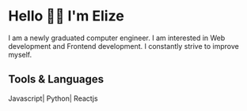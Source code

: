# Hello 👋🏻 I'm Elize

I am a newly graduated computer engineer. I am interested in Web development and Frontend development. I constantly strive to improve myself.

## Tools & Languages
Javascript| Python| Reactjs
